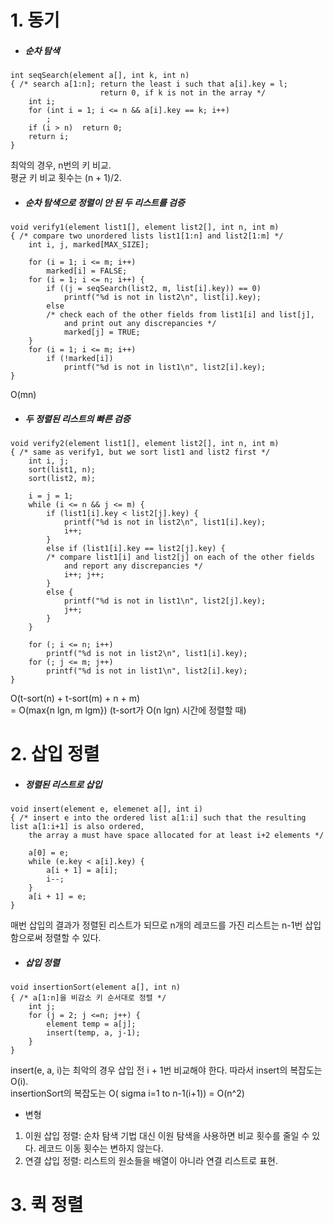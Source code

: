 # 1. 동기

* <h5> 순차 탐색
```
int seqSearch(element a[], int k, int n)
{ /* search a[1:n]; return the least i such that a[i].key = l;
                    return 0, if k is not in the array */
    int i;
    for (int i = 1; i <= n && a[i].key == k; i++)
        ;
    if (i > n)  return 0;
    return i;
}
```
최악의 경우, n번의 키 비교.  
평균 키 비교 횟수는 (n + 1)/2.

* <h5> 순차 탐색으로 정렬이 안 된 두 리스트를 검증
```
void verify1(element list1[], element list2[], int n, int m)
{ /* compare two unordered lists list1[1:n] and list2[1:m] */
    int i, j, marked[MAX_SIZE];

    for (i = 1; i <= m; i++)
        marked[i] = FALSE;
    for (i = 1; i <= n; i++) {
        if ((j = seqSearch(list2, m, list[i].key)) == 0)
            printf("%d is not in list2\n", list[i].key);
        else
        /* check each of the other fields from list1[i] and list[j],
            and print out any discrepancies */
            marked[j] = TRUE;
    }
    for (i = 1; i <= m; i++)
        if (!marked[i])
            printf("%d is not in list1\n", list2[i].key);
}
```
O(mn)

* <h5> 두 정렬된 리스트의 빠른 검증
```
void verify2(element list1[], element list2[], int n, int m)
{ /* same as verify1, but we sort list1 and list2 first */
    int i, j;
    sort(list1, n);
    sort(list2, m);

    i = j = 1;
    while (i <= n && j <= m) {
        if (list1[i].key < list2[j].key) {
            printf("%d is not in list2\n", list1[i].key);
            i++;
        }
        else if (list1[i].key == list2[j].key) {
        /* compare list1[i] and list2[j] on each of the other fields
            and report any discrepancies */
            i++; j++;
        }
        else {
            printf("%d is not in list1\n", list2[j].key);
            j++;
        }
    }

    for (; i <= n; i++)
        printf("%d is not in list2\n", list1[i].key);
    for (; j <= m; j++)
        printf("%d is not in list1\n", list2[i].key);
}
```
O(t-sort(n) + t-sort(m) + n + m)  
= O(max{n lgn, m lgm}) (t-sort가 O(n lgn) 시간에 정렬할 때)

# 2. 삽입 정렬

* <h5> 정렬된 리스트로 삽입
```
void insert(element e, elemenet a[], int i)
{ /* insert e into the ordered list a[1:i] such that the resulting list a[1:i+1] is also ordered,
    the array a must have space allocated for at least i+2 elements */

    a[0] = e;
    while (e.key < a[i].key) {
        a[i + 1] = a[i];
        i--;
    }
    a[i + 1] = e;
}
```
매번 삽입의 결과가 정렬된 리스트가 되므로 n개의 레코드를 가진 리스트는 n-1번 삽입함으로써 정렬할 수 있다.

* <h5> 삽입 정렬
```
void insertionSort(element a[], int n)
{ /* a[1:n]을 비감소 키 순서대로 정렬 */
    int j;
    for (j = 2; j <=n; j++) {
        element temp = a[j];
        insert(temp, a, j-1);
    }
}
```
insert(e, a, i)는 최악의 경우 삽입 전 i + 1번 비교해야 한다. 따라서 insert의 복잡도는 O(i).  
insertionSort의 복잡도는 O( sigma i=1 to n-1(i+1)) = O(n^2)

* 변형
 1. 이원 삽입 정렬: 순차 탐색 기법 대신 이원 탐색을 사용하면 비교 횟수를 줄일 수 있다. 레코드 이동 횟수는 변하지 않는다.  
 2. 연결 삽입 정렬: 리스트의 원소들을 배열이 아니라 연결 리스트로 표현.

 # 3. 퀵 정렬
